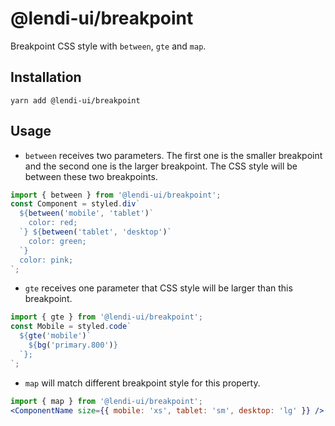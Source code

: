 # @lendi-ui/breakpoint

Breakpoint CSS style with `between`, `gte` and `map`.

## Installation

```
yarn add @lendi-ui/breakpoint
```

## Usage

- `between` receives two parameters. The first one is the smaller breakpoint and the second one is the larger breakpoint. The CSS style will be between these two breakpoints.

```jsx
import { between } from '@lendi-ui/breakpoint';
const Component = styled.div`
  ${between('mobile', 'tablet')`
    color: red;
  `} ${between('tablet', 'desktop')`
    color: green;
  `}
  color: pink;
`;
```

- `gte` receives one parameter that CSS style will be larger than this breakpoint.

```jsx
import { gte } from '@lendi-ui/breakpoint';
const Mobile = styled.code`
  ${gte('mobile')`
    ${bg('primary.800')}
  `};
`;
```

- `map` will match different breakpoint style for this property.

```jsx
import { map } from '@lendi-ui/breakpoint';
<ComponentName size={{ mobile: 'xs', tablet: 'sm', desktop: 'lg' }} />;
```
